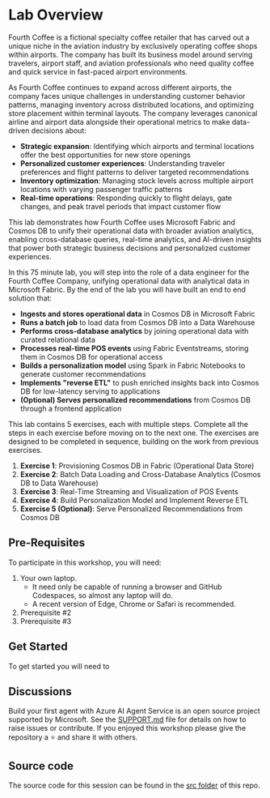 # Lab Overview

Fourth Coffee is a fictional specialty coffee retailer that has carved out a unique niche in the aviation industry by exclusively operating coffee shops within airports. The company has built its business model around serving travelers, airport staff, and aviation professionals who need quality coffee and quick service in fast-paced airport environments.

As Fourth Coffee continues to expand across different airports, the company faces unique challenges in understanding customer behavior patterns, managing inventory across distributed locations, and optimizing store placement within terminal layouts. The company leverages canonical airline and airport data alongside their operational metrics to make data-driven decisions about:

- **Strategic expansion**: Identifying which airports and terminal locations offer the best opportunities for new store openings
- **Personalized customer experiences**: Understanding traveler preferences and flight patterns to deliver targeted recommendations
- **Inventory optimization**: Managing stock levels across multiple airport locations with varying passenger traffic patterns
- **Real-time operations**: Responding quickly to flight delays, gate changes, and peak travel periods that impact customer flow

This lab demonstrates how Fourth Coffee uses Microsoft Fabric and Cosmos DB to unify their operational data with broader aviation analytics, enabling cross-database queries, real-time analytics, and AI-driven insights that power both strategic business decisions and personalized customer experiences.

In this 75 minute lab, you will step into the role of a data engineer for the Fourth Coffee Company, unifying operational data with analytical data in Microsoft Fabric. By the end of the lab you will have built an end to end solution that:

- **Ingests and stores operational data** in Cosmos DB in Microsoft Fabric
- **Runs a batch job** to load data from Cosmos DB into a Data Warehouse
- **Performs cross-database analytics** by joining operational data with curated relational data <!-- TODO: Determine if time allows for this step -->
- **Processes real-time POS events** using Fabric Eventstreams, storing them in Cosmos DB for operational access
- **Builds a personalization model** using Spark in Fabric Notebooks to generate customer recommendations
- **Implements "reverse ETL"** to push enriched insights back into Cosmos DB for low-latency serving to applications
- **(Optional) Serves personalized recommendations** from Cosmos DB through a frontend application

This lab contains 5 exercises, each with multiple steps. Complete all the steps in each exercise before moving on to the next one. The exercises are designed to be completed in sequence, building on the work from previous exercises.

1. **Exercise 1**: Provisioning Cosmos DB in Fabric (Operational Data Store)
1. **Exercise 2**: Batch Data Loading and Cross-Database Analytics (Cosmos DB to Data Warehouse)
1. **Exercise 3**: Real-Time Streaming and Visualization of POS Events
1. **Exercise 4**: Build Personalization Model and Implement Reverse ETL
1. **Exercise 5 (Optional)**: Serve Personalized Recommendations from Cosmos DB

## Pre-Requisites

To participate in this workshop, you will need:

1. Your own laptop.
   * It need only be capable of running a browser and GitHub Codespaces, so almost any laptop will do.
   * A recent version of Edge, Chrome or Safari is recommended.
2. Prerequisite #2
3. Prerequisite #3

## Get Started

To get started you will need to

## Discussions

Build your first agent with Azure AI Agent Service is an open source project supported by Microsoft. See the [SUPPORT.md](../SUPPORT.md) file for details on how to raise issues or contribute. If you enjoyed this workshop please give the repository a ⭐ and share it with others.

## Source code

The source code for this session can be found in the [src folder](../src) of this repo.
